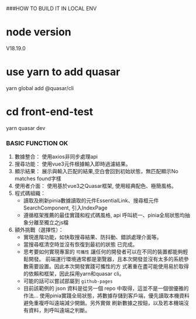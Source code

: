 ###HOW TO BUILD IT IN LOCAL ENV

# node version

V18.19.0

# use yarn to add quasar

yarn global add @quasar/cli

# cd front-end-test

yarn quasar dev

### BASIC FUNCTION OK 

1. 數據整合：
      使用axios非同步處理api
2. 搜尋功能：
      使用vue3元件根據輸入即時過濾結果。
3. 顯示結果：
      展示與輸入匹配的結果,空白會回到初始狀態，無匹配顯示No matches found字樣
4. 使用者介面：
      使用基於vue3之Quasar框架, 使用經典配色、極簡風格。
5. 程式碼組織：
    - 讀取及刷新pinia數據讀取的元件EssentialLink、搜尋框元件SearchComponent, 引入IndexPage
    - 遵循框架推薦的最佳實踐和程式碼風格, api 呼叫統一、pinia全局狀態均抽象分離至獨立之js檔
6. 額外挑戰（選擇性）：
    - 實現進階功能，如快取搜尋結果、防抖動、錯誤處理介面等。
    - 當搜尋框清空時並沒有恢復到最初的狀態
        已完成。
    - 思考要如何實現專案的 `可攜性` 讓任何的開發者可以在不同的裝置都能夠輕鬆開發。
        前端運行環境通常都是瀏覽器，且本次開發並沒有太多的系統參數需要設置。因此本次開發實踐可攜性的方
        式著重在盡可能使用易於取得的依賴和框架，因此採用yarn和quasar cli。
    - 可能的話可以嘗試部屬到 `github-pages`
    - 目前該範例的 json 資料是從另一個 repo 中取得，這並不是一個很優雅的作法...
        使用pinia實踐全局狀態，將數據存儲到客戶端，優先讀取本機資料避免重複呼叫遠端減少開銷。另外實做
        刷新數據之按鈕，以及若本機端沒有資料，則呼叫遠端之判斷。

